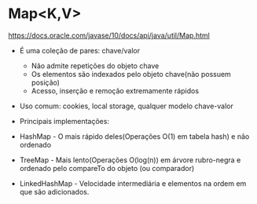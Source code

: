 # Map<K,V>

https://docs.oracle.com/javase/10/docs/api/java/util/Map.html

- É uma coleção de pares: chave/valor
	- Não admite repetições do objeto chave
	- Os elementos são indexados pelo objeto chave(não possuem posição)
	- Acesso, inserção e remoção extremamente rápidos

- Uso comum: cookies, local storage, qualquer modelo chave-valor

- Principais implementações:

 - HashMap - O mais rápido deles(Operações O(1) em tabela hash) e não ordenado
 - TreeMap - Mais lento(Operações O(log(n)) em árvore rubro-negra e ordenado pelo compareTo do objeto (ou comparador)
 - LinkedHashMap - Velocidade intermediária e elementos na ordem em que são adicionados.